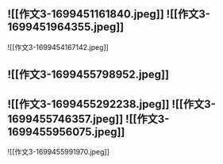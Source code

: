 ![[作文3-1699451161840.jpeg]]
![[作文3-1699451964355.jpeg]]
---
![[作文3-1699454167142.jpeg]]

![[作文3-1699455798952.jpeg]]
---
![[作文3-1699455292238.jpeg]]
![[作文3-1699455746357.jpeg]]
![[作文3-1699455956075.jpeg]]
---
![[作文3-1699455991970.jpeg]]
